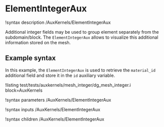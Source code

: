 # ElementIntegerAux

!syntax description /AuxKernels/ElementIntegerAux

Additional integer fields may be used to group element separately from the subdomain/block.
The `ElementIntegerAux` allows to visualize this additional information stored on the
mesh.

## Example syntax

In this example, the `ElementIntegerAux` is used to retrieve the `material_id` additional
field and store it in the `id` auxiliary variable.

!listing test/tests/auxkernels/mesh_integer/dg_mesh_integer.i block=AuxKernels

!syntax parameters /AuxKernels/ElementIntegerAux

!syntax inputs /AuxKernels/ElementIntegerAux

!syntax children /AuxKernels/ElementIntegerAux
